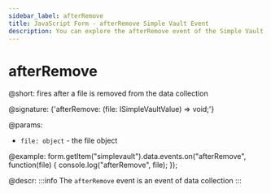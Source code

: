 ```yaml
---
sidebar_label: afterRemove
title: JavaScript Form - afterRemove Simple Vault Event 
description: You can explore the afterRemove event of the Simple Vault control of Form in the documentation of the DHTMLX JavaScript UI library. Browse developer guides and API reference, try out code examples and live demos, and download a free 30-day evaluation version of DHTMLX Suite 7.
---
```


# afterRemove

@short: fires after a file is removed from the data collection

@signature: {'afterRemove: (file: ISimpleVaultValue) => void;'}

@params:
- `file: object` - the file object

@example:
form.getItem("simplevault").data.events.on("afterRemove", function(file) {
    console.log("afterRemove", file);
});

@descr:
:::info
The `afterRemove` event is an event of data collection
:::